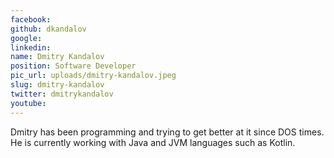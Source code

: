 ```yaml
---
facebook: 
github: dkandalov
google: 
linkedin: 
name: Dmitry Kandalov
position: Software Developer
pic_url: uploads/dmitry-kandalov.jpeg
slug: dmitry-kandalov
twitter: dmitrykandalov
youtube: 
---
```

<p>Dmitry has been programming and trying to get better at it since DOS times. He is currently working with Java and JVM languages such as Kotlin.</p>
